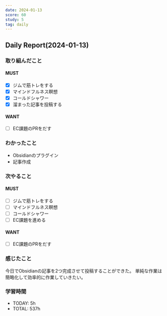 ```yaml
---
date: 2024-01-13
score: 60
study: 5
tag: daily
---
```

## Daily Report(2024-01-13)
### 取り組んだこと
#### MUST
- [x] ジムで筋トレをする
- [x] マインドフルネス瞑想
- [x] コールドシャワー
- [x] 溜まった記事を投稿する
#### WANT
- [ ] EC課題のPRをだす
### わかったこと
- Obsidianのプラグイン
- 記事作成
### 次やること
#### MUST
- [ ] ジムで筋トレをする
- [ ] マインドフルネス瞑想
- [ ] コールドシャワー
- [ ] EC課題を進める
#### WANT
- [ ] EC課題のPRをだす
### 感じたこと
今日でObsidianの記事を2つ完成させて投稿することができた。
単純な作業は簡略化して効率的に作業していきたい。
### 学習時間
- TODAY: 5h
- TOTAL: 537h
